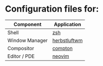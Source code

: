 # Configuration files for:
| Component | Application |
|---|---|
| Shell | [zsh](https://zsh.org) |
| Window Manager | [herbstluftwm](https://github.com/herbstluftwm/herbstluftwm) |
| Compositor | [compton](https://github.com/chjj/compton) |
| Editor / PDE | [neovim](https://github.com/neovim/neovim) |
